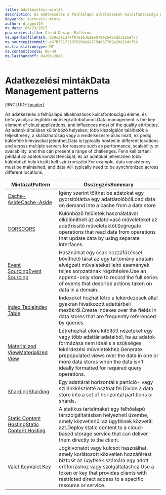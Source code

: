 ```yaml
---
title: Adatkezelési minták
description: Az adatkezelés a felhőalapú alkalmazások kulcsfontosságú eleme, és befolyásolja a legtöbb minőségi attribútumot. Az adatok általában különböző helyeken, több kiszolgálón találhatók a teljesítmény, a skálázhatóság vagy a rendelkezésre állás miatt, ez pedig különféle kihívásokat jelenthet. Fenn kell tartani például az adatok konzisztenciáját, és az adatokat jellemzően több különböző hely között kell szinkronizálni.
keywords: tervezési minta
author: dragon119
ms.date: 06/23/2017
pnp.series.title: Cloud Design Patterns
ms.openlocfilehash: b80c2a127af07e1e362e9078e2a476d33a26ef7c
ms.sourcegitcommit: e67b751f230792bba917754d67789a20810dc76b
ms.translationtype: MT
ms.contentlocale: hu-HU
ms.lasthandoff: 04/06/2018
---
```

# <a name="data-management-patterns"></a><span data-ttu-id="aff3c-106">Adatkezelési minták</span><span class="sxs-lookup"><span data-stu-id="aff3c-106">Data Management patterns</span></span>

[!INCLUDE [header](../../_includes/header.md)]

<span data-ttu-id="aff3c-107">Az adatkezelés a felhőalapú alkalmazások kulcsfontosságú eleme, és befolyásolja a legtöbb minőségi attribútumot.</span><span class="sxs-lookup"><span data-stu-id="aff3c-107">Data management is the key element of cloud applications, and influences most of the quality attributes.</span></span> <span data-ttu-id="aff3c-108">Az adatok általában különböző helyeken, több kiszolgálón találhatók a teljesítmény, a skálázhatóság vagy a rendelkezésre állás miatt, ez pedig különféle kihívásokat jelenthet.</span><span class="sxs-lookup"><span data-stu-id="aff3c-108">Data is typically hosted in different locations and across multiple servers for reasons such as performance, scalability or availability, and this can present a range of challenges.</span></span> <span data-ttu-id="aff3c-109">Fenn kell tartani például az adatok konzisztenciáját, és az adatokat jellemzően több különböző hely között kell szinkronizálni.</span><span class="sxs-lookup"><span data-stu-id="aff3c-109">For example, data consistency must be maintained, and data will typically need to be synchronized across different locations.</span></span>


|                        <span data-ttu-id="aff3c-110">Mintázat</span><span class="sxs-lookup"><span data-stu-id="aff3c-110">Pattern</span></span>                         |                                                                  <span data-ttu-id="aff3c-111">Összegzés</span><span class="sxs-lookup"><span data-stu-id="aff3c-111">Summary</span></span>                                                                  |
|--------------------------------------------------------|-------------------------------------------------------------------------------------------------------------------------------------------|
|            [<span data-ttu-id="aff3c-112">Cache-Aside</span><span class="sxs-lookup"><span data-stu-id="aff3c-112">Cache-Aside</span></span>](../cache-aside.md)            |                                            <span data-ttu-id="aff3c-113">Igény szerint tölthet be adatokat egy gyorsítótárba egy adattárolóból</span><span class="sxs-lookup"><span data-stu-id="aff3c-113">Load data on demand into a cache from a data store</span></span>                                             |
|                   [<span data-ttu-id="aff3c-114">CQRS</span><span class="sxs-lookup"><span data-stu-id="aff3c-114">CQRS</span></span>](../cqrs.md)                   |                    <span data-ttu-id="aff3c-115">Különböző felületek használatával elkülönítheti az adatolvasó műveleteket az adatfrissítő műveletektől.</span><span class="sxs-lookup"><span data-stu-id="aff3c-115">Segregate operations that read data from operations that update data by using separate interfaces.</span></span>                     |
|         [<span data-ttu-id="aff3c-116">Event Sourcing</span><span class="sxs-lookup"><span data-stu-id="aff3c-116">Event Sourcing</span></span>](../event-sourcing.md)         |               <span data-ttu-id="aff3c-117">Használhat egy csak hozzáfűzéssel bővíthető tárat az egy tartomány adatain elvégzett műveleteket leíró események teljes sorozatának rögzítésére.</span><span class="sxs-lookup"><span data-stu-id="aff3c-117">Use an append-only store to record the full series of events that describe actions taken on data in a domain.</span></span>               |
|            [<span data-ttu-id="aff3c-118">Index Table</span><span class="sxs-lookup"><span data-stu-id="aff3c-118">Index Table</span></span>](../index-table.md)            |                         <span data-ttu-id="aff3c-119">Indexeket hozhat létre a lekérdezések által gyakran hivatkozott adattárbeli mezőkről.</span><span class="sxs-lookup"><span data-stu-id="aff3c-119">Create indexes over the fields in data stores that are frequently referenced by queries.</span></span>                          |
|      [<span data-ttu-id="aff3c-120">Materialized View</span><span class="sxs-lookup"><span data-stu-id="aff3c-120">Materialized View</span></span>](../materialized-view.md)      | <span data-ttu-id="aff3c-121">Létrehozhat előre kitöltött nézeteket egy vagy több adattár adataiból, ha az adatok formázása nem ideális a szükséges lekérdezési műveletekhez.</span><span class="sxs-lookup"><span data-stu-id="aff3c-121">Generate prepopulated views over the data in one or more data stores when the data isn't ideally formatted for required query operations.</span></span> |
|               [<span data-ttu-id="aff3c-122">Sharding</span><span class="sxs-lookup"><span data-stu-id="aff3c-122">Sharding</span></span>](../sharding.md)               |                                    <span data-ttu-id="aff3c-123">Egy adattárat horizontális partíció- vagy szilánkkészletté oszthat fel.</span><span class="sxs-lookup"><span data-stu-id="aff3c-123">Divide a data store into a set of horizontal partitions or shards.</span></span>                                     |
| [<span data-ttu-id="aff3c-124">Static Content Hosting</span><span class="sxs-lookup"><span data-stu-id="aff3c-124">Static Content Hosting</span></span>](../static-content-hosting.md) |                   <span data-ttu-id="aff3c-125">A statikus tartalmakat egy felhőalapú társzolgáltatásban helyezheti üzembe, amely közvetlenül az ügyfélnek közvetíti azt.</span><span class="sxs-lookup"><span data-stu-id="aff3c-125">Deploy static content to a cloud-based storage service that can deliver them directly to the client.</span></span>                    |
|              [<span data-ttu-id="aff3c-126">Valet Key</span><span class="sxs-lookup"><span data-stu-id="aff3c-126">Valet Key</span></span>](../valet-key.md)              |                 <span data-ttu-id="aff3c-127">Jogkivonatot vagy kulcsot használhat, amely korlátozott közvetlen hozzáférést biztosít az ügyfelek számára egy adott erőforráshoz vagy szolgáltatáshoz.</span><span class="sxs-lookup"><span data-stu-id="aff3c-127">Use a token or key that provides clients with restricted direct access to a specific resource or service.</span></span>                 |

